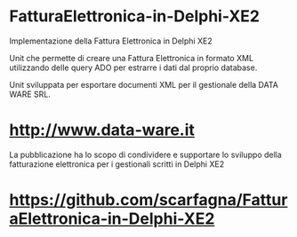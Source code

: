 # FatturaElettronica-in-Delphi-XE2
Implementazione della Fattura Elettronica in Delphi XE2

Unit che permette di creare una Fattura Elettronica in formato XML
utilizzando delle query ADO per estrarre i dati dal proprio database.

Unit sviluppata per esportare documenti XML per il gestionale
della DATA WARE SRL.

# http://www.data-ware.it

La pubblicazione ha lo scopo di condividere e supportare lo sviluppo della
fatturazione elettronica per i gestionali scritti in Delphi XE2


# https://github.com/scarfagna/FatturaElettronica-in-Delphi-XE2

